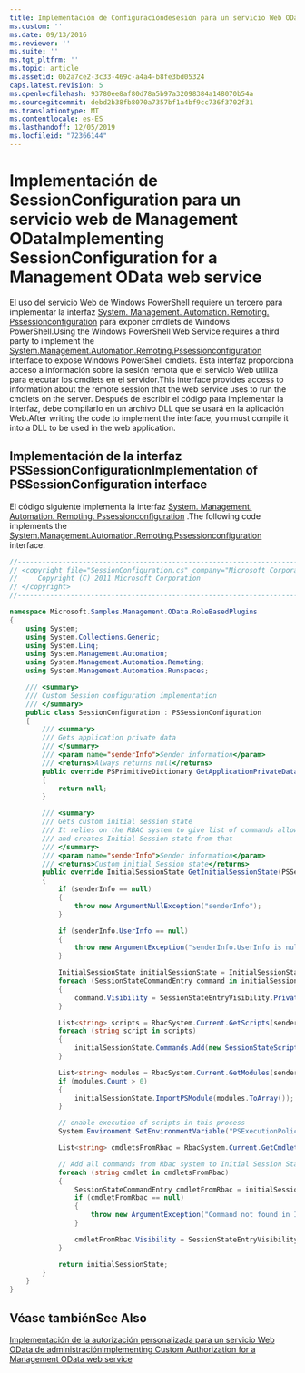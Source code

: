 ```yaml
---
title: Implementación de Configuracióndesesión para un servicio Web OData de administración | Microsoft Docs
ms.custom: ''
ms.date: 09/13/2016
ms.reviewer: ''
ms.suite: ''
ms.tgt_pltfrm: ''
ms.topic: article
ms.assetid: 0b2a7ce2-3c33-469c-a4a4-b8fe3bd05324
caps.latest.revision: 5
ms.openlocfilehash: 93780ee8af80d78a5b97a32098384a148070b54a
ms.sourcegitcommit: debd2b38fb8070a7357bf1a4bf9cc736f3702f31
ms.translationtype: MT
ms.contentlocale: es-ES
ms.lasthandoff: 12/05/2019
ms.locfileid: "72366144"
---
```

# <a name="implementing-sessionconfiguration-for-a-management-odata-web-service"></a><span data-ttu-id="25a01-102">Implementación de SessionConfiguration para un servicio web de Management OData</span><span class="sxs-lookup"><span data-stu-id="25a01-102">Implementing SessionConfiguration for a Management OData web service</span></span>

<span data-ttu-id="25a01-103">El uso del servicio Web de Windows PowerShell requiere un tercero para implementar la interfaz [System. Management. Automation. Remoting. Pssessionconfiguration](/dotnet/api/System.Management.Automation.Remoting.PSSessionConfiguration) para exponer cmdlets de Windows PowerShell.</span><span class="sxs-lookup"><span data-stu-id="25a01-103">Using the Windows PowerShell Web Service requires a third party to implement the [System.Management.Automation.Remoting.Pssessionconfiguration](/dotnet/api/System.Management.Automation.Remoting.PSSessionConfiguration) interface to expose Windows PowerShell cmdlets.</span></span> <span data-ttu-id="25a01-104">Esta interfaz proporciona acceso a información sobre la sesión remota que el servicio Web utiliza para ejecutar los cmdlets en el servidor.</span><span class="sxs-lookup"><span data-stu-id="25a01-104">This interface provides access to information about the remote session that the web service uses to run the cmdlets on the server.</span></span> <span data-ttu-id="25a01-105">Después de escribir el código para implementar la interfaz, debe compilarlo en un archivo DLL que se usará en la aplicación Web.</span><span class="sxs-lookup"><span data-stu-id="25a01-105">After writing the code to implement the interface, you must compile it into a DLL to be used in the web application.</span></span>

## <a name="implementation-of-pssessionconfiguration-interface"></a><span data-ttu-id="25a01-106">Implementación de la interfaz PSSessionConfiguration</span><span class="sxs-lookup"><span data-stu-id="25a01-106">Implementation of PSSessionConfiguration interface</span></span>

<span data-ttu-id="25a01-107">El código siguiente implementa la interfaz [System. Management. Automation. Remoting. Pssessionconfiguration](/dotnet/api/System.Management.Automation.Remoting.PSSessionConfiguration) .</span><span class="sxs-lookup"><span data-stu-id="25a01-107">The following code implements the [System.Management.Automation.Remoting.Pssessionconfiguration](/dotnet/api/System.Management.Automation.Remoting.PSSessionConfiguration) interface.</span></span>

```csharp
//-----------------------------------------------------------------------
// <copyright file="SessionConfiguration.cs" company="Microsoft Corporation">
//     Copyright (C) 2011 Microsoft Corporation
// </copyright>
//-----------------------------------------------------------------------

namespace Microsoft.Samples.Management.OData.RoleBasedPlugins
{
    using System;
    using System.Collections.Generic;
    using System.Linq;
    using System.Management.Automation;
    using System.Management.Automation.Remoting;
    using System.Management.Automation.Runspaces;

    /// <summary>
    /// Custom Session configuration implementation
    /// </summary>
    public class SessionConfiguration : PSSessionConfiguration
    {
        /// <summary>
        /// Gets application private data
        /// </summary>
        /// <param name="senderInfo">Sender information</param>
        /// <returns>Always returns null</returns>
        public override PSPrimitiveDictionary GetApplicationPrivateData(PSSenderInfo senderInfo)
        {
            return null;
        }

        /// <summary>
        /// Gets custom initial session state
        /// It relies on the RBAC system to give list of commands allowed for a user
        /// and creates Initial Session state from that
        /// </summary>
        /// <param name="senderInfo">Sender information</param>
        /// <returns>Custom initial Session state</returns>
        public override InitialSessionState GetInitialSessionState(PSSenderInfo senderInfo)
        {
            if (senderInfo == null)
            {
                throw new ArgumentNullException("senderInfo");
            }

            if (senderInfo.UserInfo == null)
            {
                throw new ArgumentException("senderInfo.UserInfo is null");
            }

            InitialSessionState initialSessionState = InitialSessionState.CreateDefault();
            foreach (SessionStateCommandEntry command in initialSessionState.Commands)
            {
                command.Visibility = SessionStateEntryVisibility.Private;
            }

            List<string> scripts = RbacSystem.Current.GetScripts(senderInfo.UserInfo);
            foreach (string script in scripts)
            {
                initialSessionState.Commands.Add(new SessionStateScriptEntry(script));
            }

            List<string> modules = RbacSystem.Current.GetModules(senderInfo.UserInfo);
            if (modules.Count > 0)
            {
                initialSessionState.ImportPSModule(modules.ToArray());
            }

            // enable execution of scripts in this process
            System.Environment.SetEnvironmentVariable("PSExecutionPolicyPreference", "unrestricted");

            List<string> cmdletsFromRbac = RbacSystem.Current.GetCmdlets(senderInfo.UserInfo);

            // Add all commands from Rbac system to Initial Session State commands
            foreach (string cmdlet in cmdletsFromRbac)
            {
                SessionStateCommandEntry cmdletFromRbac = initialSessionState.Commands.FirstOrDefault(item => string.Equals(item.Name, cmdlet, StringComparison.OrdinalIgnoreCase));
                if (cmdletFromRbac == null)
                {
                    throw new ArgumentException("Command not found in InitialSessionState " + cmdlet);
                }

                cmdletFromRbac.Visibility = SessionStateEntryVisibility.Public;
            }

            return initialSessionState;
        }
    }
}
```

## <a name="see-also"></a><span data-ttu-id="25a01-108">Véase también</span><span class="sxs-lookup"><span data-stu-id="25a01-108">See Also</span></span>

[<span data-ttu-id="25a01-109">Implementación de la autorización personalizada para un servicio Web OData de administración</span><span class="sxs-lookup"><span data-stu-id="25a01-109">Implementing Custom Authorization for a Management OData web service</span></span>](./implementing-custom-authorization-for-a-management-odata-web-service.md)